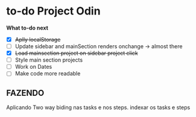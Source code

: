 # to-do Project Odin

**What to-do next**

- [x] ~~Aplly localStorage~~
- [ ] Update sidebar and mainSection renders onchange -> almost there
- [x] ~~Load mainsection project on sidebar project click~~
- [ ] Style main section projects
- [ ] Work on Dates
- [ ] Make code more readable

## FAZENDO

Aplicando Two way biding nas tasks e nos steps.
indexar os tasks e steps
